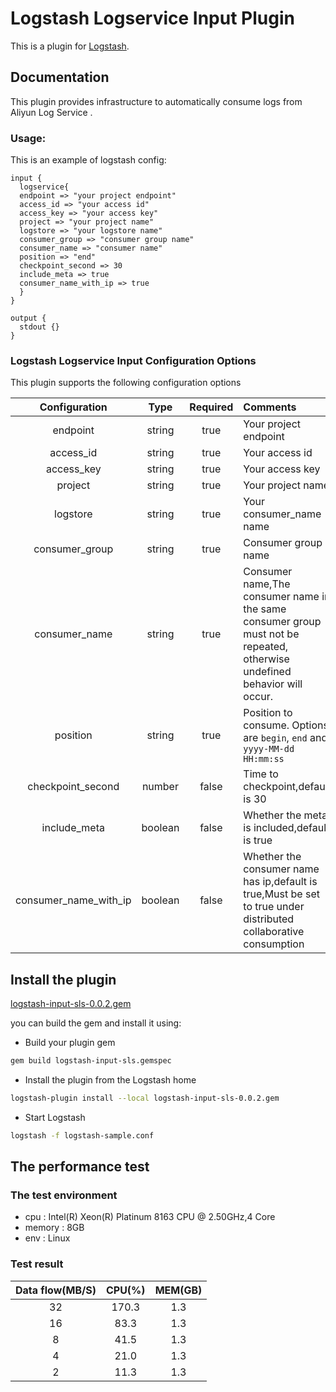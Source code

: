 # Logstash Logservice Input Plugin

This is a plugin for [Logstash](https://github.com/elastic/logstash).

## Documentation
This plugin provides infrastructure to automatically consume logs from Aliyun Log Service .


### Usage:
This is an example of logstash config:
```
input {
  logservice{
  endpoint => "your project endpoint"
  access_id => "your access id"
  access_key => "your access key"
  project => "your project name"
  logstore => "your logstore name"
  consumer_group => "consumer group name"
  consumer_name => "consumer name"
  position => "end"
  checkpoint_second => 30
  include_meta => true
  consumer_name_with_ip => true
  }
}

output {
  stdout {}
}
```

### Logstash Logservice Input Configuration Options
This plugin supports the following configuration options

|Configuration|Type|Required|Comments|
|:---:|:---:|:---:|:---|
|endpoint|string|true|Your project endpoint|
|access_id|string|true|Your access id|
|access_key|string|true|Your access key|
|project|string|true|Your project name|
|logstore|string|true|Your consumer_name name|
|consumer_group|string|true|Consumer group name|
|consumer_name|string|true|Consumer name,The consumer name in the same consumer group must not be repeated, otherwise undefined behavior will occur.|
|position|string|true|Position to consume. Options are `begin`, `end` and `yyyy-MM-dd HH:mm:ss`|
|checkpoint_second|number| false|Time to checkpoint,default is 30|
|include_meta|boolean| false|Whether the meta is included,default is true|
|consumer_name_with_ip|boolean| false|Whether the consumer name has ip,default is true,Must be set to true under distributed collaborative consumption|


## Install the plugin

[logstash-input-sls-0.0.2.gem](https://github.com/aliyun/logstash-input-logservice/raw/master/logstash-input-sls-0.0.2.gem)

you can build the gem and install it using:

- Build your plugin gem

```sh
gem build logstash-input-sls.gemspec
```

- Install the plugin from the Logstash home

```sh
logstash-plugin install --local logstash-input-sls-0.0.2.gem
```

- Start Logstash

```bash
logstash -f logstash-sample.conf
```

## The performance test

### The test environment

- cpu : Intel(R) Xeon(R) Platinum 8163 CPU @ 2.50GHz,4 Core
- memory : 8GB 
- env : Linux

### Test result
| Data flow(MB/S) |CPU(%) | MEM(GB) |
| :---: | :---: | :---: |
|32|170.3|1.3|
|16|83.3|1.3|
|8|41.5|1.3|
|4|21.0|1.3|
|2|11.3|1.3|